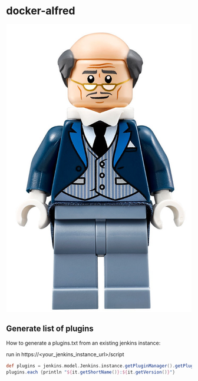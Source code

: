 # docker-alfred

![Alfred](https://raw.githubusercontent.com/wuakitv/docker-alfred/master/img/alfred.jpg)

## Generate list of plugins

How to generate a plugins.txt from an existing jenkins instance:

run in https://<your_jenkins_instance_url>/script

```groovy
def plugins = jenkins.model.Jenkins.instance.getPluginManager().getPlugins().toSorted()
plugins.each {println "${it.getShortName()}:${it.getVersion()}"}
```
